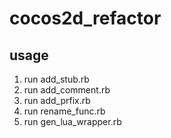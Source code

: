 # cocos2d_refactor
## usage
1. run add_stub.rb
2. run add_comment.rb
3. run add_prfix.rb
4. run rename_func.rb
5. run gen_lua_wrapper.rb